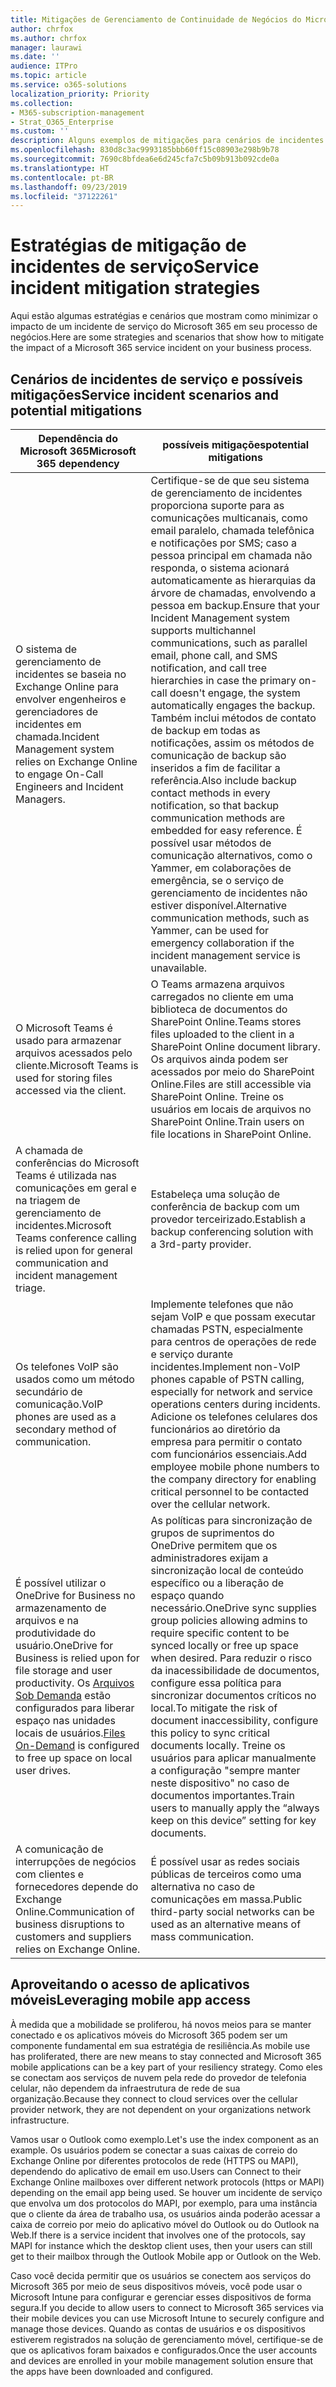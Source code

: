 ```yaml
---
title: Mitigações de Gerenciamento de Continuidade de Negócios do Microsoft 365 Enterprise
author: chrfox
ms.author: chrfox
manager: laurawi
ms.date: ''
audience: ITPro
ms.topic: article
ms.service: o365-solutions
localization_priority: Priority
ms.collection:
- M365-subscription-management
- Strat_O365_Enterprise
ms.custom: ''
description: Alguns exemplos de mitigações para cenários de incidentes de serviço do Microsoft 365.
ms.openlocfilehash: 830d8c3ac9993185bbb60ff15c08903e298b9b78
ms.sourcegitcommit: 7690c8bfdea6e6d245cfa7c5b09b913b092cde0a
ms.translationtype: HT
ms.contentlocale: pt-BR
ms.lasthandoff: 09/23/2019
ms.locfileid: "37122261"
---
```

# <a name="service-incident-mitigation-strategies"></a><span data-ttu-id="10757-103">Estratégias de mitigação de incidentes de serviço</span><span class="sxs-lookup"><span data-stu-id="10757-103">Service incident mitigation strategies</span></span>

<span data-ttu-id="10757-104">Aqui estão algumas estratégias e cenários que mostram como minimizar o impacto de um incidente de serviço do Microsoft 365 em seu processo de negócios.</span><span class="sxs-lookup"><span data-stu-id="10757-104">Here are some strategies and scenarios that show how to mitigate the impact of a Microsoft 365 service incident on your business process.</span></span>

## <a name="service-incident-scenarios-and-potential-mitigations"></a><span data-ttu-id="10757-105">Cenários de incidentes de serviço e possíveis mitigações</span><span class="sxs-lookup"><span data-stu-id="10757-105">Service incident scenarios and potential mitigations</span></span>

|<span data-ttu-id="10757-106">Dependência do Microsoft 365</span><span class="sxs-lookup"><span data-stu-id="10757-106">Microsoft 365 dependency</span></span>|<span data-ttu-id="10757-107">possíveis mitigações</span><span class="sxs-lookup"><span data-stu-id="10757-107">potential mitigations</span></span>|
|---------|---------|
|<span data-ttu-id="10757-108">O sistema de gerenciamento de incidentes se baseia no Exchange Online para envolver engenheiros e gerenciadores de incidentes em chamada.</span><span class="sxs-lookup"><span data-stu-id="10757-108">Incident Management system relies on Exchange Online to engage On-Call Engineers and Incident Managers.</span></span>|<span data-ttu-id="10757-109">Certifique-se de que seu sistema de gerenciamento de incidentes proporciona suporte para as comunicações multicanais, como email paralelo, chamada telefônica e notificações por SMS; caso a pessoa principal em chamada não responda, o sistema acionará automaticamente as hierarquias da árvore de chamadas, envolvendo a pessoa em backup.</span><span class="sxs-lookup"><span data-stu-id="10757-109">Ensure that your Incident Management system supports multichannel communications, such as parallel email, phone call, and SMS notification, and call tree hierarchies in case the primary on-call doesn't engage, the system automatically engages the backup.</span></span> <span data-ttu-id="10757-110">Também inclui métodos de contato de backup em todas as notificações, assim os métodos de comunicação de backup são inseridos a fim de facilitar a referência.</span><span class="sxs-lookup"><span data-stu-id="10757-110">Also include backup contact methods in every notification, so that backup communication methods are embedded for easy reference.</span></span> <span data-ttu-id="10757-111">É possível usar métodos de comunicação alternativos, como o Yammer, em colaborações de emergência, se o serviço de gerenciamento de incidentes não estiver disponível.</span><span class="sxs-lookup"><span data-stu-id="10757-111">Alternative communication methods, such as Yammer, can be used for emergency collaboration if the incident management service is unavailable.</span></span>|
|<span data-ttu-id="10757-112">O Microsoft Teams é usado para armazenar arquivos acessados pelo cliente.</span><span class="sxs-lookup"><span data-stu-id="10757-112">Microsoft Teams is used for storing files accessed via the client.</span></span>|<span data-ttu-id="10757-113">O Teams armazena arquivos carregados no cliente em uma biblioteca de documentos do SharePoint Online.</span><span class="sxs-lookup"><span data-stu-id="10757-113">Teams stores files uploaded to the client in a SharePoint Online document library.</span></span> <span data-ttu-id="10757-114">Os arquivos ainda podem ser acessados por meio do SharePoint Online.</span><span class="sxs-lookup"><span data-stu-id="10757-114">Files are still accessible via SharePoint Online.</span></span> <span data-ttu-id="10757-115">Treine os usuários em locais de arquivos no SharePoint Online.</span><span class="sxs-lookup"><span data-stu-id="10757-115">Train users on file locations in SharePoint Online.</span></span>|
|<span data-ttu-id="10757-116">A chamada de conferências do Microsoft Teams é utilizada nas comunicações em geral e na triagem de gerenciamento de incidentes.</span><span class="sxs-lookup"><span data-stu-id="10757-116">Microsoft Teams conference calling is relied upon for general communication and incident management triage.</span></span>|<span data-ttu-id="10757-117">Estabeleça uma solução de conferência de backup com um provedor terceirizado.</span><span class="sxs-lookup"><span data-stu-id="10757-117">Establish a backup conferencing solution with a 3rd-party provider.</span></span>|
|<span data-ttu-id="10757-118">Os telefones VoIP são usados como um método secundário de comunicação.</span><span class="sxs-lookup"><span data-stu-id="10757-118">VoIP phones are used as a secondary method of communication.</span></span>|<span data-ttu-id="10757-119">Implemente telefones que não sejam VoIP e que possam executar chamadas PSTN, especialmente para centros de operações de rede e serviço durante incidentes.</span><span class="sxs-lookup"><span data-stu-id="10757-119">Implement non-VoIP phones capable of PSTN calling, especially for network and service operations centers during incidents.</span></span> <span data-ttu-id="10757-120">Adicione os telefones celulares dos funcionários ao diretório da empresa para permitir o contato com funcionários essenciais.</span><span class="sxs-lookup"><span data-stu-id="10757-120">Add employee mobile phone numbers to the company directory for enabling critical personnel to be contacted over the cellular network.</span></span>|
|<span data-ttu-id="10757-121">É possível utilizar o OneDrive for Business no armazenamento de arquivos e na produtividade do usuário.</span><span class="sxs-lookup"><span data-stu-id="10757-121">OneDrive for Business is relied upon for file storage and user productivity.</span></span> <span data-ttu-id="10757-122">Os [Arquivos Sob Demanda](https://techcommunity.microsoft.com/t5/Microsoft-OneDrive-Blog/OneDrive-Files-On-Demand-For-The-Enterprise/ba-p/117234) estão configurados para liberar espaço nas unidades locais de usuários.</span><span class="sxs-lookup"><span data-stu-id="10757-122">[Files On-Demand](https://techcommunity.microsoft.com/t5/Microsoft-OneDrive-Blog/OneDrive-Files-On-Demand-For-The-Enterprise/ba-p/117234) is configured to free up space on local user drives.</span></span>|<span data-ttu-id="10757-123">As políticas para sincronização de grupos de suprimentos do OneDrive permitem que os administradores exijam a sincronização local de conteúdo específico ou a liberação de espaço quando necessário.</span><span class="sxs-lookup"><span data-stu-id="10757-123">OneDrive sync supplies group policies allowing admins to require specific content to be synced locally or free up space when desired.</span></span> <span data-ttu-id="10757-124">Para reduzir o risco da inacessibilidade de documentos, configure essa política para sincronizar documentos críticos no local.</span><span class="sxs-lookup"><span data-stu-id="10757-124">To mitigate the risk of document inaccessibility, configure this policy to sync critical documents locally.</span></span> <span data-ttu-id="10757-125">Treine os usuários para aplicar manualmente a configuração "sempre manter neste dispositivo" no caso de documentos importantes.</span><span class="sxs-lookup"><span data-stu-id="10757-125">Train users to manually apply the “always keep on this device” setting for key documents.</span></span>|
|<span data-ttu-id="10757-126">A comunicação de interrupções de negócios com clientes e fornecedores depende do Exchange Online.</span><span class="sxs-lookup"><span data-stu-id="10757-126">Communication of business disruptions to customers and suppliers relies on Exchange Online.</span></span>|<span data-ttu-id="10757-127">É possível usar as redes sociais públicas de terceiros como uma alternativa no caso de comunicações em massa.</span><span class="sxs-lookup"><span data-stu-id="10757-127">Public third-party social networks can be used as an alternative means of mass communication.</span></span>

## <a name="leveraging-mobile-app-access"></a><span data-ttu-id="10757-128">Aproveitando o acesso de aplicativos móveis</span><span class="sxs-lookup"><span data-stu-id="10757-128">Leveraging mobile app access</span></span>

<span data-ttu-id="10757-129">À medida que a mobilidade se proliferou, há novos meios para se manter conectado e os aplicativos móveis do Microsoft 365 podem ser um componente fundamental em sua estratégia de resiliência.</span><span class="sxs-lookup"><span data-stu-id="10757-129">As mobile use has proliferated, there are new means to stay connected and Microsoft 365 mobile applications can be a key part of your resiliency strategy.</span></span> <span data-ttu-id="10757-130">Como eles se conectam aos serviços de nuvem pela rede do provedor de telefonia celular, não dependem da infraestrutura de rede de sua organização.</span><span class="sxs-lookup"><span data-stu-id="10757-130">Because they connect to cloud services over the cellular provider network, they are not dependent on your organizations network infrastructure.</span></span>

<span data-ttu-id="10757-131">Vamos usar o Outlook como exemplo.</span><span class="sxs-lookup"><span data-stu-id="10757-131">Let's use the index component as an example.</span></span> <span data-ttu-id="10757-132">Os usuários podem se conectar a suas caixas de correio do Exchange Online por diferentes protocolos de rede (HTTPS ou MAPI), dependendo do aplicativo de email em uso.</span><span class="sxs-lookup"><span data-stu-id="10757-132">Users can Connect to their Exchange Online mailboxes over different network protocols (https or MAPI) depending on the email app being used.</span></span> <span data-ttu-id="10757-133">Se houver um incidente de serviço que envolva um dos protocolos do MAPI, por exemplo, para uma instância que o cliente da área de trabalho usa, os usuários ainda poderão acessar a caixa de correio por meio do aplicativo móvel do Outlook ou do Outlook na Web.</span><span class="sxs-lookup"><span data-stu-id="10757-133">If there is a service incident that involves one of the protocols, say MAPI for instance which the desktop client uses, then your users can still get to their mailbox through the Outlook Mobile app or Outlook on the Web.</span></span>
  
<span data-ttu-id="10757-134">Caso você decida permitir que os usuários se conectem aos serviços do Microsoft 365 por meio de seus dispositivos móveis, você pode usar o Microsoft Intune para configurar e gerenciar esses dispositivos de forma segura.</span><span class="sxs-lookup"><span data-stu-id="10757-134">If you decide to allow users to connect to Microsoft 365 services via their mobile devices you can use Microsoft Intune to securely configure and manage those devices.</span></span> <span data-ttu-id="10757-135">Quando as contas de usuários e os dispositivos estiverem registrados na solução de gerenciamento móvel, certifique-se de que os aplicativos foram baixados e configurados.</span><span class="sxs-lookup"><span data-stu-id="10757-135">Once the user accounts and devices are enrolled in your mobile management solution ensure that the apps have been downloaded and configured.</span></span>
